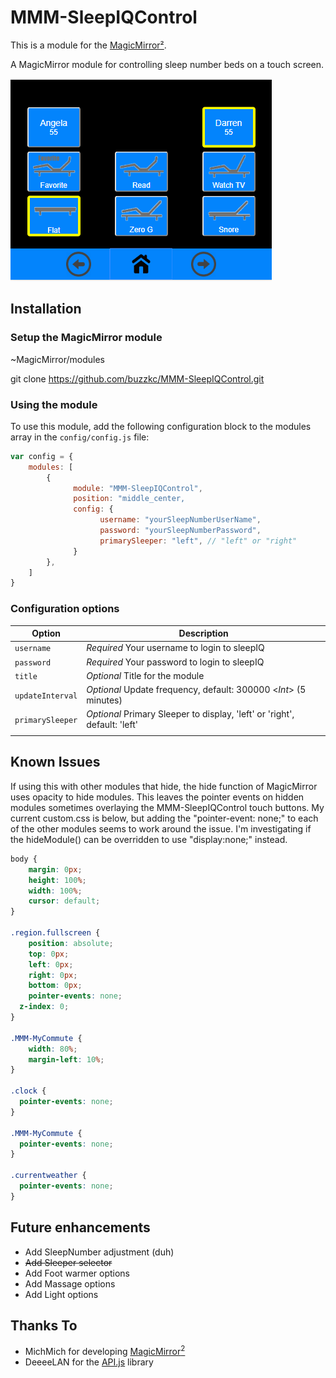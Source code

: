 # MMM-SleepIQControl
This is a module for the [MagicMirror²](https://github.com/MichMich/MagicMirror/).

A MagicMirror module for controlling sleep number beds on a touch screen.

![](./images/MMM-SleepIQControl.PNG)

## Installation
### Setup the MagicMirror module
~MagicMirror/modules

git clone https://github.com/buzzkc/MMM-SleepIQControl.git


### Using the module

To use this module, add the following configuration block to the modules array in the `config/config.js` file:
```js
var config = {
    modules: [
        {
              module: "MMM-SleepIQControl",
              position: "middle_center,
              config: {
                    username: "yourSleepNumberUserName",
                    password: "yourSleepNumberPassword",
                    primarySleeper: "left", // "left" or "right"
              }
        },
    ]
}
```

### Configuration options

| Option            | Description
|-----------------  |-----------
| `username`        | *Required* Your username to login to sleepIQ
| `password`        | *Required* Your password to login to sleepIQ
| `title`           | *Optional* Title for the module
| `updateInterval`  | *Optional* Update frequency, default: 300000 <*Int*> (5 minutes)
| `primarySleeper`  | *Optional* Primary Sleeper to display, 'left' or 'right', default: 'left'
|                   |

## Known Issues
If using this with other modules that hide, the hide function of MagicMirror uses opacity to hide modules. This leaves the pointer events on hidden modules sometimes overlaying the MMM-SleepIQControl touch buttons. My current custom.css is below, but adding the "pointer-event: none;" to each of the other modules seems to work around the issue. I'm investigating if the hideModule() can be overridden to use "display:none;" instead.
```css
body {
    margin: 0px;
    height: 100%;
    width: 100%;
    cursor: default;
}

.region.fullscreen {
	position: absolute;
	top: 0px;
	left: 0px;
	right: 0px;
	bottom: 0px;
	pointer-events: none;
  z-index: 0;
}

.MMM-MyCommute {
	width: 80%;
	margin-left: 10%;
}

.clock {
  pointer-events: none;
}

.MMM-MyCommute {
  pointer-events: none;
}

.currentweather {
  pointer-events: none;
}
```

## Future enhancements
* Add SleepNumber adjustment (duh)
* ~~Add Sleeper selector~~
* Add Foot warmer options
* Add Massage options
* Add Light options

## Thanks To
* MichMich for developing [MagicMirror<sup>2</sup>](https://github.com/MichMich/MagicMirror)
* DeeeeLAN for the [API.js](https://github.com/DeeeeLAN/homebridge-sleepiq/blob/master/API.js) library
